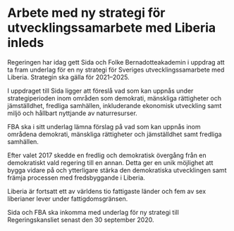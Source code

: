 # Arbete med ny strategi för utvecklingssamarbete med Liberia inleds

Regeringen har idag gett Sida och Folke Bernadotteakademin i uppdrag att ta fram underlag för en ny strategi för Sveriges utvecklingssamarbete med Liberia. Strategin ska gälla för 2021–2025.

I uppdraget till Sida ligger att föreslå vad som kan uppnås under strategiperioden inom områden som demokrati, mänskliga rättigheter och jämställdhet, fredliga samhällen, inkluderande ekonomisk utveckling samt miljö och hållbart nyttjande av naturresurser.

FBA ska i sitt underlag lämna förslag på vad som kan uppnås inom områdena demokrati, mänskliga rättigheter och jämställdhet samt fredliga samhällen.

Efter valet 2017 skedde en fredlig och demokratisk övergång från en demokratiskt vald regering till en annan. Detta ger en unik möjlighet att bygga vidare på och ytterligare stärka den demokratiska utvecklingen samt främja processen med fredsbyggande i Liberia.

Liberia är fortsatt ett av världens tio fattigaste länder och fem av sex liberianer lever under fattigdomsgränsen.

Sida och FBA ska inkomma med underlag för ny strategi till Regeringskansliet senast den 30 september 2020.
